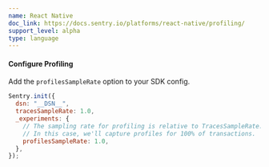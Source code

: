 ```yaml
---
name: React Native
doc_link: https://docs.sentry.io/platforms/react-native/profiling/
support_level: alpha
type: language
---
```


#### Configure Profiling

Add the `profilesSampleRate` option to your SDK config.

```javascript
Sentry.init({
  dsn: "__DSN__",
  tracesSampleRate: 1.0,
  _experiments: {
    // The sampling rate for profiling is relative to TracesSampleRate.
    // In this case, we'll capture profiles for 100% of transactions.
    profilesSampleRate: 1.0,
  },
});
```

